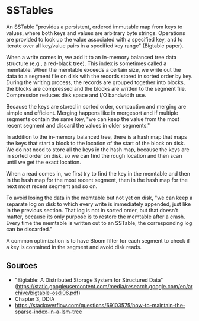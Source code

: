 # SSTables

An SSTable "provides a persistent, ordered immutable map from keys to values, where both keys and values are arbitrary byte strings. Operations are provided to look up the value associated with a specified key, and to iterate over all key/value pairs in a specified key range" (Bigtable paper).

When a write comes in, we add it to an in-memory balanced tree data structure (e.g., a red-black tree). This index is sometimes called a memtable. When the memtable exceeds a certain size, we write out the data to a segment file on disk with the records stored in sorted order by key. During the writing process, the records are grouped together into blocks, the blocks are compressed and the blocks are written to the segment file. Compression reduces disk space and I/O bandwidth use.

Because the keys are stored in sorted order, compaction and merging are simple and efficient. Merging happens like in mergesort and if multiple segments contain the same key, "we can keep the value from the most recent segment and discard the values in older segments."

In addition to the in-memory balanced tree, there is a hash map that maps the keys that start a block to the location of the start of the block on disk. We do not need to store all the keys in the hash map, because the keys are in sorted order on disk, so we can find the rough location and then scan until we get the exact location.

When a read comes in, we first try to find the key in the memtable and then in the hash map for the most recent segment, then in the hash map for the next most recent segment and so on.

To avoid losing the data in the memtable but not yet on disk, "we can keep a separate log on disk to which every write is immediately appended, just like in the previous section. That log is not in sorted order, but that doesn't matter, because its only purpose is to restore the memtable after a crash. Every time the memtable is written out to an SSTable, the corresponding log can be discarded."

A common optimization is to have Bloom filter for each segment to check if a key is contained in the segment and avoid disk reads.

## Sources

* "Bigtable: A Distributed Storage System for Structured Data" (https://static.googleusercontent.com/media/research.google.com/en/archive/bigtable-osdi06.pdf)
* Chapter 3, DDIA
* https://stackoverflow.com/questions/69103575/how-to-maintain-the-sparse-index-in-a-lsm-tree